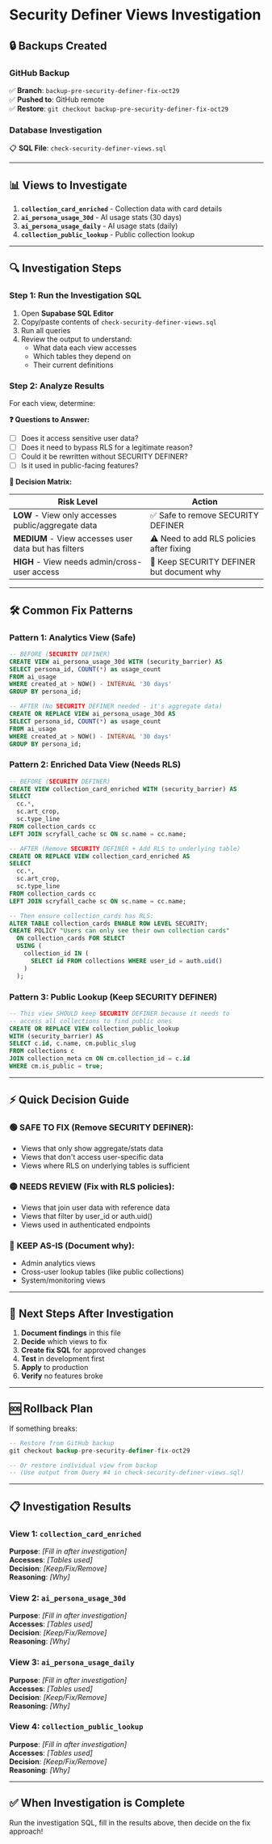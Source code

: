 # Security Definer Views Investigation

## 🔒 Backups Created

### GitHub Backup
✅ **Branch**: `backup-pre-security-definer-fix-oct29`  
✅ **Pushed to**: GitHub remote  
✅ **Restore**: `git checkout backup-pre-security-definer-fix-oct29`

### Database Investigation
📋 **SQL File**: `check-security-definer-views.sql`

---

## 📊 Views to Investigate

1. **`collection_card_enriched`** - Collection data with card details
2. **`ai_persona_usage_30d`** - AI usage stats (30 days)
3. **`ai_persona_usage_daily`** - AI usage stats (daily)
4. **`collection_public_lookup`** - Public collection lookup

---

## 🔍 Investigation Steps

### Step 1: Run the Investigation SQL

1. Open **Supabase SQL Editor**
2. Copy/paste contents of `check-security-definer-views.sql`
3. Run all queries
4. Review the output to understand:
   - What data each view accesses
   - Which tables they depend on
   - Their current definitions

### Step 2: Analyze Results

For each view, determine:

**❓ Questions to Answer:**
- [ ] Does it access sensitive user data?
- [ ] Does it need to bypass RLS for a legitimate reason?
- [ ] Could it be rewritten without SECURITY DEFINER?
- [ ] Is it used in public-facing features?

**🎯 Decision Matrix:**

| Risk Level | Action |
|------------|--------|
| **LOW** - View only accesses public/aggregate data | ✅ Safe to remove SECURITY DEFINER |
| **MEDIUM** - View accesses user data but has filters | ⚠️ Need to add RLS policies after fixing |
| **HIGH** - View needs admin/cross-user access | 🛑 Keep SECURITY DEFINER but document why |

---

## 🛠️ Common Fix Patterns

### Pattern 1: Analytics View (Safe)
```sql
-- BEFORE (SECURITY DEFINER)
CREATE VIEW ai_persona_usage_30d WITH (security_barrier) AS
SELECT persona_id, COUNT(*) as usage_count
FROM ai_usage
WHERE created_at > NOW() - INTERVAL '30 days'
GROUP BY persona_id;

-- AFTER (No SECURITY DEFINER needed - it's aggregate data)
CREATE OR REPLACE VIEW ai_persona_usage_30d AS
SELECT persona_id, COUNT(*) as usage_count
FROM ai_usage
WHERE created_at > NOW() - INTERVAL '30 days'
GROUP BY persona_id;
```

### Pattern 2: Enriched Data View (Needs RLS)
```sql
-- BEFORE (SECURITY DEFINER)
CREATE VIEW collection_card_enriched WITH (security_barrier) AS
SELECT 
  cc.*,
  sc.art_crop,
  sc.type_line
FROM collection_cards cc
LEFT JOIN scryfall_cache sc ON sc.name = cc.name;

-- AFTER (Remove SECURITY DEFINER + Add RLS to underlying table)
CREATE OR REPLACE VIEW collection_card_enriched AS
SELECT 
  cc.*,
  sc.art_crop,
  sc.type_line
FROM collection_cards cc
LEFT JOIN scryfall_cache sc ON sc.name = cc.name;

-- Then ensure collection_cards has RLS:
ALTER TABLE collection_cards ENABLE ROW LEVEL SECURITY;
CREATE POLICY "Users can only see their own collection cards"
  ON collection_cards FOR SELECT
  USING (
    collection_id IN (
      SELECT id FROM collections WHERE user_id = auth.uid()
    )
  );
```

### Pattern 3: Public Lookup (Keep SECURITY DEFINER)
```sql
-- This view SHOULD keep SECURITY DEFINER because it needs to
-- access all collections to find public ones
CREATE OR REPLACE VIEW collection_public_lookup 
WITH (security_barrier) AS
SELECT c.id, c.name, cm.public_slug
FROM collections c
JOIN collection_meta cm ON cm.collection_id = c.id
WHERE cm.is_public = true;
```

---

## ⚡ Quick Decision Guide

### 🟢 **SAFE TO FIX** (Remove SECURITY DEFINER):
- Views that only show aggregate/stats data
- Views that don't access user-specific data
- Views where RLS on underlying tables is sufficient

### 🟡 **NEEDS REVIEW** (Fix with RLS policies):
- Views that join user data with reference data
- Views that filter by user_id or auth.uid()
- Views used in authenticated endpoints

### 🔴 **KEEP AS-IS** (Document why):
- Admin analytics views
- Cross-user lookup tables (like public collections)
- System/monitoring views

---

## 📝 Next Steps After Investigation

1. **Document findings** in this file
2. **Decide** which views to fix
3. **Create fix SQL** for approved changes
4. **Test** in development first
5. **Apply** to production
6. **Verify** no features broke

---

## 🆘 Rollback Plan

If something breaks:

```sql
-- Restore from GitHub backup
git checkout backup-pre-security-definer-fix-oct29

-- Or restore individual view from backup
-- (Use output from Query #4 in check-security-definer-views.sql)
```

---

## 📋 Investigation Results

### View 1: `collection_card_enriched`
**Purpose**: _[Fill in after investigation]_  
**Accesses**: _[Tables used]_  
**Decision**: _[Keep/Fix/Remove]_  
**Reasoning**: _[Why]_

### View 2: `ai_persona_usage_30d`
**Purpose**: _[Fill in after investigation]_  
**Accesses**: _[Tables used]_  
**Decision**: _[Keep/Fix/Remove]_  
**Reasoning**: _[Why]_

### View 3: `ai_persona_usage_daily`
**Purpose**: _[Fill in after investigation]_  
**Accesses**: _[Tables used]_  
**Decision**: _[Keep/Fix/Remove]_  
**Reasoning**: _[Why]_

### View 4: `collection_public_lookup`
**Purpose**: _[Fill in after investigation]_  
**Accesses**: _[Tables used]_  
**Decision**: _[Keep/Fix/Remove]_  
**Reasoning**: _[Why]_

---

## ✅ When Investigation is Complete

Run the investigation SQL, fill in the results above, then decide on the fix approach!

